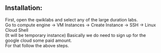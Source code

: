## Installation:
First, open the qwiklabs and select any of the large duration labs.<br/> 
Go to compute engine -> VM Instances -> Create Instance -> SSH -> Linux Cloud Shell <br/>
(It will be temporary instance)
Basically we do need to sign up for the google cloud some paid amount.<br/>
For that follow the above steps.
